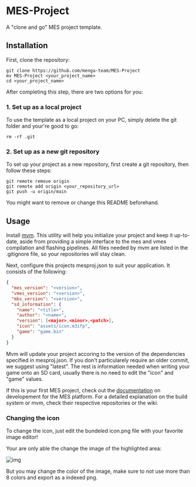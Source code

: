 # MES-Project
A "clone and go" MES project template.

## Installation

First, clone the repository:
```shell
git clone https://github.com/menga-team/MES-Project   
mv MES-Project <your_project_name>
cd <your_project_name>
```

After completing this step, there are two options for you:

### 1. Set up as a local project

To use the template as a local project on your PC, simply delete the git folder and your're good to go:

```
rm -rf .git
```

### 2. Set up as a new git repository

To set up your project as a new repository, first create a git repository, then follow these steps:

```
git remote remove origin   
git remote add origin <your_repository_url>
git push -u origin/main
```

You might want to remove or change this README beforehand.

## Usage

Install [mvm](https://github.com/menga-team/mes-version-manager). This utility will help you initialize your project and keep it up-to-date, aside from
providing a simple interface to the mes and vmes compilation and flashing pipelines. All files needed by mvm are listed in the .gitignore file, so your
repositories will stay clean.

Next, configure this projects mesproj.json to suit your application. It consists of the following:

```json
{
  "mes_version": "<version>",
  "vmes_version": "<version>",
  "mbs_version": "<version>",
  "sd_information": {
    "name": "<title>",
    "author": "<name>",
    "version": [<major>,<minor>,<patch>],
    "icon": "assets/icon.m3ifp",
    "game": "game.bin"
  }
}
```

Mvm will update your project accoring to the version of the dependencies specified in mesproj.json.
If you don't particularely require an older commit, we suggest using "latest". The rest is information
needed when writing your game onto an SD card, usually there is no need to edit the "icon" and "game" values.

If this is your first MES project, check out the [documentation](https://github.com/menga-team/MES/wiki) on developement for the MES platform.
For a detailed explanation on the build system or mvm, check their respective repositories or the wiki.

### Changing the icon

To change the icon, just edit the bundeled icon.png file with your favorite image editor!

Your are only able the change the image of the highlighted area:

![img](https://i.imgur.com/DzG6gTt.png)

But you may change the color of the image, make sure to not use more than 8 colors and export as a indexed png.
